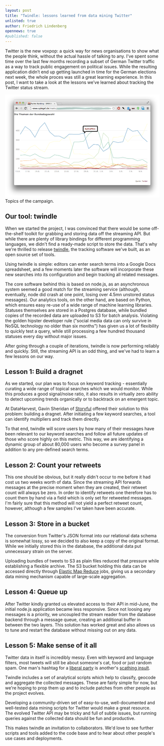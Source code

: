 ```yaml
---
layout: post
title: "Twindle: lessons learned from data mining Twitter"
unlisted: true
author: Friedrich Lindenberg
opennews: true
#published: false
---
```


Twitter is the new voxpop: a quick way for news organisations to show what the people think, without the actual hassle of talking to any. I've spent some time over the last few months recording a subset of German Twitter traffic as a way to track public engagement on political issues. While the resulting application didn’t end up getting launched in time for the German elections next week, the whole proces was still a great learning experience. In this post, I want to take a look at the lessons we’ve learned about tracking the Twitter status stream. 

<div class="captioned">
    <img src="/img/twindle-topics.png" class="img-responsive">
    <div class="caption">
        Topics of the campaign.
    </div>
</div>

Our tool: twindle
-----------------

When we started the project, I was convinced that there would be some off-the-shelf toolkit for grabbing and storing data off the streaming API. But while there are plenty of library bindings for different programming languages, we didn't find a ready-made script to store the data. That's why we're thrilled to release [twindle](http://github.com/pudo/twindle), the tracking software we've built, as an open source set of tools.

Using twindle is simple: editors can enter search terms into a Google Docs spreadsheet, and a few moments later the software will incorporate these new searches into its configuration and begin tracking all related messages. 

The core software behind this is based on node.js, as an asynchronous system seemed a good match for the streaming service (although, eventually, node did crash at one point, losing over 4.5mn unstored status messages). Our analytics tools, on the other hand, are based on Python, which ensures easy re-use of a wide range of machine learning libraries. Statuses themselves are stored in a Postgres database, while bundled copies of the recorded data are uploaded to S3 for batch analysis. Violating the golden hipster developer rule ("social media data can only survive in NoSQL technology no older than six months") has given us a lot of flexibility to quickly test a query, while still processing a few hundred thousand statuses every day without major issues.

After going through a couple of iterations, twindle is now performing reliably and quickly. Still, the streaming API is an odd thing, and we've had to learn a few lessons on our way. 


Lesson 1: Build a dragnet
-------------------------

As we started, our plan was to focus on keyword tracking - essentially curating a wide range of topical searches which we would monitor. While this produces a good signal/noise ratio, it also results in virtually zero ability to detect upcoming trends organically or to backtrack on an emergent topic. 

At DataHarvest, Gavin Sheridan of [Storyful](http://storyful.com/) offered their solution to this problem: building a dragnet. After initiating a few keyword searches, a tool can identify multipliers and track them directly.

To that end, twindle will score users by how many of their messages have been relevant to our keyword searches and follow all future updates of those who score highly on this metric. This way, we are identifying a dynamic group of about 80,000 users who become a survey panel in addition to any pre-defined search terms.


Lesson 2: Count your retweets
-----------------------------

This one should be obvious, but it really didn't occur to me before it had cost us two weeks worth of data. Since the streaming API forwards messages at the precise moment when they are created, their retweet count will always be zero. In order to identify retweets one therefore has to count them by hand via a field which is only set for retweeted messages. I'm fairly sure that this method will not yield a perfect retweet count, however, although a few samples I've taken have been accurate.


Lesson 3: Store in a bucket
---------------------

The conversion from Twitter's JSON format into our relational data schema is somewhat lossy, so we decided to also keep a copy of the original format. While we initially stored this in the database, the additional data put unnecessary strain on the server.

Uploading bundles of tweets to S3 as plain files reduced that pressure while establishing a flexible archive. The S3 bucket holding this data can be accessed directly through [Elastic Map Reduce](http://aws.amazon.com/elasticmapreduce/) jobs, giving us a secondary data mining mechanism capable of large-scale aggregation. 


Lesson 4: Queue up
------------------

After Twitter kindly granted us elevated access to their API in mid-June, the initial node.js application became less responsive. Since not loosing any messages is a priority, we uncoupled the stream reader from the database backend through a message queue, creating an additional buffer in between the two layers. This solution has worked great and also allows us to tune and restart the database without missing out on any data.


Lesson 5: Make sense of it all
------------------------------

Twitter data in itself is incredibly messy. Even with keyword and language filters, most tweets will still be about someone's cat, food or just random spam. One man's hashtag for a [liberal party](http://www.fdp.de/) is another's [scathing insult](http://en.wiktionary.org/wiki/fils_de_pute).

Twindle includes a set of analytical scripts which help to classify, geocode and aggregate the collected messages. These are fairly simple for now, but we're hoping to prop them up and to include patches from other people as the project evolves.

Developing a community-driven set of easy-to-use, well-documented and well-tested data mining scripts for Twitter would make a great resource. The evolved Twitter API may be tricky and full of subtle issues, but running queries against the collected data should be fun and productive.

This makes twindle an invitation to collaborators. We'd love to see further scripts and tools added to the code base and to hear about other people's use cases and deployments. 